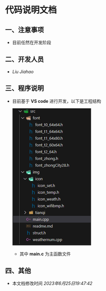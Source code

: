 # 代码说明文档

## 一、注意事项

- 目前任然在开发阶段



## 二、开发人员

- *Liu Jiahao*



## 三、程序说明

- 目前基于 **VS code**  进行开发，以下是工程结构

  ![](../img/工程SRC结构.png)

  - 其中 **main.c** 为主函数文件



## 四、其他

- 本文档修改时间 *2023年6月25日19:47:42*
